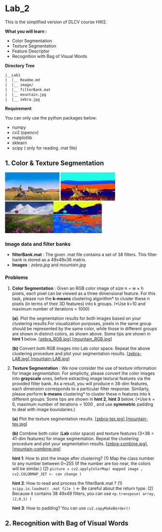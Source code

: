 ﻿# Lab_2 

This is the simplified version of DLCV course HW2.

**What you will learn :**
- Color Segmentation
- Texture Segmentation
- Feature Descriptor
- Recognition with Bag of Visual Words


**Directory Tree**
```
|__Lab1
|  |__ Readme.md
|  |__ image/
|  |__ filterBank.mat
|  |__ mountain.jpg
|  |__ zebra.jpg
```

**Requirement**

You can only use the python packages below:

 - numpy
 - cv2 (opencv)
 - matplotlib
 - sklearn
 - scipy  ( only  for reading .mat file)

## 1. Color & Texture Segmentation

<img src="./image/zebra.jpg" alt="zebra" width="180px"/> <img src="./image/combine_RGB_zebra.jpg" alt="zebra" width="180px"/> <img src="./image/mountain.jpg" alt="mountain" width="160px"/><img src="./image/combine_RGB_mountain.jpg" alt="mountain" width="160px"/>
### Image data and filter banks
-	**filterBank.mat** :  The given .mat file contains a set of 38 filters. This filter bank is stored as a 49x49x38 matrix.
-	**Images** :  *zebra.jpg* and *mountain.jpg*

### Problems

1. **Color Segmentation** :    Given an RGB color image of size n = w × h pixels, each pixel can be viewed as a three dimensional feature. For this task, please run the **k-means** clustering algorithm* to cluster these n pixels (in terms of their 3D features) into k groups. 
(*Use k=10 and maximum number of iterations = 1000)

	**(a)**. Plot the segmentation results for both images based on your clustering results.For visualization purposes, pixels in the same group should be represented by the same color, while those in different groups are shown in distinct colors, as shown above. Some tips are shown in **hint 1** below. [<u>zebra_RGB.jpg</u>],[<u>mountain_RGB.jpg</u>]
	
	**(b)** Convert both RGB images into Lab color space. Repeat the above clustering procedure and plot your segmentation results.
	[<u>zebra-LAB.jpg</u>],[<u>mountain-LAB.jpg</u>]
	
2. **Texture Segmentation** :  We now consider the use of texture information for image segmentation. For simplicity, please convert the color images into **grayscale** ones, before extracting image textural features via the provided filter bank. As a result, you will produce n 38-dim features, each dimension corresponds to a particular filter response. Similarly, please perform **k-means** clustering* to cluster these n features into k different groups.  Some tips are shown in **hint 2**, **hint 3** below.
	(*Use k  = 6, maximum number of iterations = 1000 , and use **symmetric** padding to deal with image boundaries.) 
	
	**(a)** Plot the texture segmentation results.   [<u>zebra-tex.jpg</u>],[<u>mountain-tex.jpg</u>] 

	**(b)** Combine both color (**Lab** color space) and texture features (3+38 = 41-dim features) for image segmentation. Repeat the clustering procedure and plot your segmentation results. [<u>zebra-combine.jpg</u>],[<u>mountain-combine.jpg</u>]
	
	**hint 1**: How to plot the image after clustering?
	(1) Map the class number to any number between 0~255 (If the number are too near, the colors will be similar.)
	(2) `picture = cv2.applyColorMap( mapped image , cv2.COLORMAP_JET <- can change )`
	
	**hint 2**:  How to read and process the filterBank.mat ?
	(1) `scipy.io.loadmat( .mat file )` <- Be careful about the return type.
	(2) Because it contains 38  49x49 filters, you can use `np.transpose( array, (2,0,1) )`

	**hint 3**: How to padding?
	You can use `cv2.copyMakeBorder()`    

## 2. Recognition with Bag of Visual Words 
